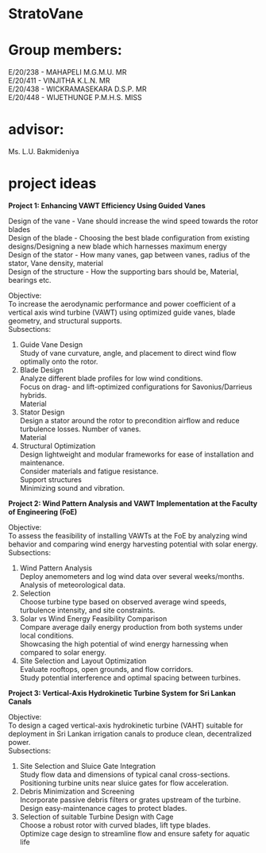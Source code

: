 # StratoVane
# Group members: 
E/20/238 - MAHAPELI M.G.M.U. MR <br>
E/20/411 - VINJITHA K.L.N. MR <br>
E/20/438 - WICKRAMASEKARA D.S.P. MR <br>
E/20/448 - WIJETHUNGE P.M.H.S. MISS <br>
# advisor:
Ms. L.U. Bakmideniya <br>
# project ideas
**Project 1: Enhancing VAWT Efficiency Using Guided Vanes**<br>
   
Design of the vane - Vane should increase the wind speed towards the rotor blades<br>
    Design of the blade - Choosing the best blade configuration from existing designs/Designing a new blade which harnesses maximum energy<br>
    Design of the stator - How many vanes, gap between vanes, radius of the stator, Vane density, material<br>
    Design of the structure - How the supporting bars should be, Material, bearings etc.

Objective:<br>
        To increase the aerodynamic performance and power coefficient of a vertical axis wind turbine (VAWT) using optimized guide vanes, blade geometry, and structural supports.<br>
        Subsections:<br>
1. Guide Vane Design<br>
Study of vane curvature, angle, and placement to direct wind flow optimally onto
the rotor. <br>
2. Blade Design<br>
 Analyze different blade profiles for low wind conditions.<br>
 Focus on drag- and lift-optimized configurations for Savonius/Darrieus hybrids. <br>
 Material<br>
3. Stator Design<br>
Design a stator around the rotor to precondition airflow and reduce turbulence
losses. Number of vanes. <br>
Material<br>
4. Structural Optimization<br>
Design lightweight and modular frameworks for ease of installation and
maintenance. <br>
Consider materials and fatigue resistance. <br>
Support structures<br>
Minimizing sound and vibration.<br>

**Project 2: Wind Pattern Analysis and VAWT Implementation at the Faculty of Engineering (FoE)** <br>

Objective:<br>
To assess the feasibility of installing VAWTs at the FoE by analyzing wind behavior and
comparing wind energy harvesting potential with solar energy. <br>
Subsections:<br>
1. Wind Pattern Analysis<br>
 Deploy anemometers and log wind data over several weeks/months. <br>
 Analysis of meteorological data. <br>
2. Selection<br>
 Choose turbine type based on observed average wind speeds, turbulence intensity, and site constraints.<br>
3. Solar vs Wind Energy Feasibility Comparison<br>
 Compare average daily energy production from both systems under local
conditions. <br>
Showcasing the high potential of wind energy harnessing when compared to solar
energy. <br>
4. Site Selection and Layout Optimization<br>
 Evaluate rooftops, open grounds, and flow corridors. <br>
 Study potential interference and optimal spacing between turbines.<br>
 
**Project 3: Vertical-Axis Hydrokinetic Turbine System for
Sri Lankan Canals**<br>

Objective:<br>
To design a caged vertical-axis hydrokinetic turbine (VAHT) suitable for deployment in Sri
Lankan irrigation canals to produce clean, decentralized power. <br>
Subsections:<br>
1. Site Selection and Sluice Gate Integration<br>
Study flow data and dimensions of typical canal cross-sections. <br>
Positioning turbine units near sluice gates for flow acceleration. <br>
2. Debris Minimization and Screening<br>
Incorporate passive debris filters or grates upstream of the turbine. <br>
Design easy-maintenance cages to protect blades.<br>
3. Selection of suitable Turbine Design with Cage<br>
Choose a robust rotor with curved blades, lift type blades. <br>
Optimize cage design to streamline flow and ensure safety for aquatic life <br>

  
